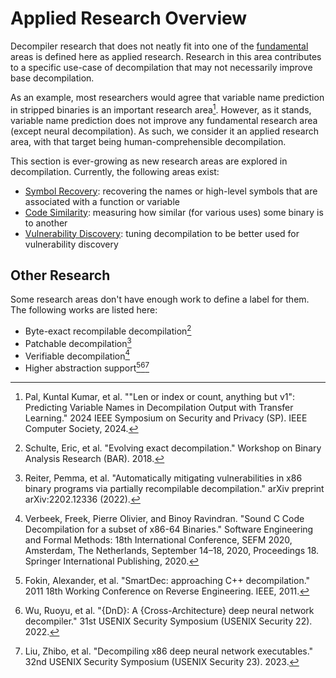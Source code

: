 # Applied Research Overview
Decompiler research that does not neatly fit into one of the [fundamental](/fundamentals/overview) areas is defined here as applied research.
Research in this area contributes to a specific use-case of decompilation that may not necessarily improve base decompilation.

As an example, most researchers would agree that variable name prediction in stripped binaries is an important research area[^1]. 
However, as it stands, variable name prediction does not improve any fundamental research area (except neural decompilation).
As such, we consider it an applied research area, with that target being human-comprehensible decompilation. 

This section is ever-growing as new research areas are explored in decompilation. 
Currently, the following areas exist:

- [Symbol Recovery](/applied_research/symbol_recovery): recovering the names or high-level symbols that are associated with a function or variable
- [Code Similarity](/applied_research/code_sim): measuring how similar (for various uses) some binary is to another
- [Vulnerability Discovery](/applied_research/vuln_discovery): tuning decompilation to be better used for vulnerability discovery


## Other Research 
Some research areas don't have enough work to define a label for them.
The following works are listed here:

- Byte-exact recompilable decompilation[^4]
- Patchable decompilation[^2]
- Verifiable decompilation[^3]
- Higher abstraction support[^5][^6][^7]


[^1]: Pal, Kuntal Kumar, et al. ""Len or index or count, anything but v1": Predicting Variable Names in Decompilation Output with Transfer Learning." 2024 IEEE Symposium on Security and Privacy (SP). IEEE Computer Society, 2024.
[^2]: Reiter, Pemma, et al. "Automatically mitigating vulnerabilities in x86 binary programs via partially recompilable decompilation." arXiv preprint arXiv:2202.12336 (2022).
[^3]: Verbeek, Freek, Pierre Olivier, and Binoy Ravindran. "Sound C Code Decompilation for a subset of x86-64 Binaries." Software Engineering and Formal Methods: 18th International Conference, SEFM 2020, Amsterdam, The Netherlands, September 14–18, 2020, Proceedings 18. Springer International Publishing, 2020.
[^4]: Schulte, Eric, et al. "Evolving exact decompilation." Workshop on Binary Analysis Research (BAR). 2018.
[^5]: Fokin, Alexander, et al. "SmartDec: approaching C++ decompilation." 2011 18th Working Conference on Reverse Engineering. IEEE, 2011.
[^6]: Wu, Ruoyu, et al. "{DnD}: A {Cross-Architecture} deep neural network decompiler." 31st USENIX Security Symposium (USENIX Security 22). 2022.
[^7]: Liu, Zhibo, et al. "Decompiling x86 deep neural network executables." 32nd USENIX Security Symposium (USENIX Security 23). 2023.